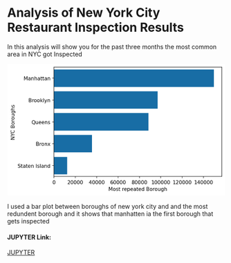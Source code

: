 # Analysis of New York City Restaurant Inspection Results

In this analysis will show you for the past three months the most common area in NYC  got Inspected

![](mostInspectedBorough.png)

I used a bar plot between boroughs of new york city and and the most redundent borough
and it shows that manhatten ia the first borough that gets inspected

#### JUPYTER Link:
[JUPYTER](https://drive.google.com/drive/u/1/folders/1qk71fsVZMSg5jY8G7DyX2RpLi52ttkbg)
